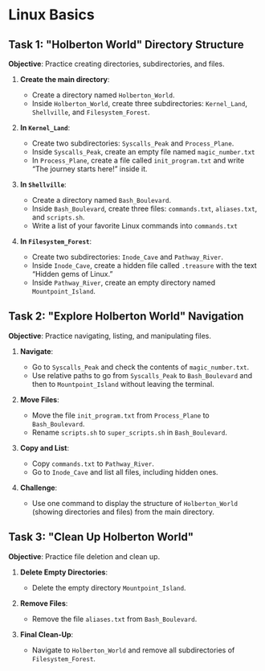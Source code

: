 # Linux Basics

## Task 1: "Holberton World" Directory Structure

**Objective**: Practice creating directories, subdirectories, and files.

1. **Create the main directory**:  
   - Create a directory named `Holberton_World`.
   - Inside `Holberton_World`, create three subdirectories: `Kernel_Land`, `Shellville`, and `Filesystem_Forest`.

2. **In `Kernel_Land`**:
   - Create two subdirectories: `Syscalls_Peak` and `Process_Plane`.
   - Inside `Syscalls_Peak`, create an empty file named `magic_number.txt`
   - In `Process_Plane`, create a file called `init_program.txt` and write “The journey starts here!” inside it.

3. **In `Shellville`**:
   - Create a directory named `Bash_Boulevard`.
   - Inside `Bash_Boulevard`, create three files: `commands.txt`, `aliases.txt`, and `scripts.sh`.
   - Write a list of your favorite Linux commands into `commands.txt`

4. **In `Filesystem_Forest`**:
   - Create two subdirectories: `Inode_Cave` and `Pathway_River`.
   - Inside `Inode_Cave`, create a hidden file called `.treasure` with the text “Hidden gems of Linux.”
   - Inside `Pathway_River`, create an empty directory named `Mountpoint_Island`.


## Task 2: "Explore Holberton World" Navigation

**Objective**: Practice navigating, listing, and manipulating files.

1. **Navigate**:  
   - Go to `Syscalls_Peak` and check the contents of `magic_number.txt`.
   - Use relative paths to go from `Syscalls_Peak` to `Bash_Boulevard` and then to `Mountpoint_Island` without leaving the terminal.

2. **Move Files**:  
   - Move the file `init_program.txt` from `Process_Plane` to `Bash_Boulevard`.
   - Rename `scripts.sh` to `super_scripts.sh` in `Bash_Boulevard`.

3. **Copy and List**:  
   - Copy `commands.txt` to `Pathway_River`.
   - Go to `Inode_Cave` and list all files, including hidden ones.

4. **Challenge**:  
   - Use one command to display the structure of `Holberton_World` (showing directories and files) from the main directory.


## Task 3: "Clean Up Holberton World"

**Objective**: Practice file deletion and clean up.

1. **Delete Empty Directories**:  
   - Delete the empty directory `Mountpoint_Island`.

2. **Remove Files**:  
   - Remove the file `aliases.txt` from `Bash_Boulevard`.

3. **Final Clean-Up**:  
   - Navigate to `Holberton_World` and remove all subdirectories of `Filesystem_Forest`.

